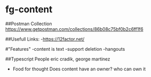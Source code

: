 # fg-content

##Postman Collection
https://www.getpostman.com/collections/86b08c75bf0b2c6ff1f6

##Usefull Links:
-https://12factor.net/


#"Features"
-content is text
-support deletion
-hangouts

##Typescript People
eric cradik,  george martinez

- Food for thought
        Does content have an owner?
                who can own it
